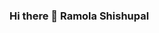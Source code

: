 ### Hi there 👋 Ramola Shishupal

<!--
**RamolaShishupal/RamolaShishupal** is a ✨ _special_ ✨ repository because its `README.md` (this file) appears on your GitHub profile.

Here are some ideas to get you started:

- 🔭 I’m currently working on Django , React JS
- 🌱 I’m currently learning React Js https://react-ul6kww.stackblitz.io
- 👯 I’m looking to collaborate on Django projects
- 🤔 I’m looking for help with React JS
- 💬 Ask me about more code
- 📫 How to reach me: https://ramolashishupal.github.io/Portfolio/
- 😄 Pronouns: RAMOLA
- ⚡ Fun fact: chai person but still having more sleep
-->

